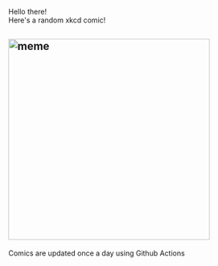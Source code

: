 Hello there! <br>Here's a random xkcd comic!<br>
## <img src="https://imgs.xkcd.com/comics/new_bug.png" alt="meme" width="400"/><br>
Comics are updated once a day using Github Actions
